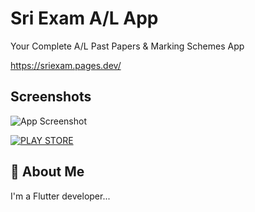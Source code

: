 
# Sri Exam A/L App

Your Complete A/L Past Papers & Marking Schemes App

https://sriexam.pages.dev/

## Screenshots

![App Screenshot](https://framerusercontent.com/images/xfzj5DwLkgPdSKXPFZgM0FaDIvc.png?scale-down-to=2048)


[![PLAY STORE](https://img.shields.io/badge/Google_Play-3DDC84?style=for-the-badge&logo=google-play&logoColor=white)]([https://play.google.com/](https://play.google.com/store/apps/details?id=com.bhanu.sriexam))
## 🚀 About Me
I'm a Flutter developer...


